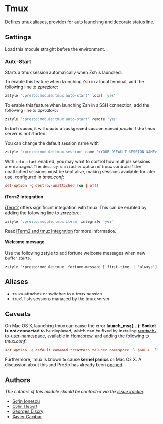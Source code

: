 Tmux
====

Defines [tmux][1] aliases, provides for auto launching and decorate status line.

Settings
--------

Load this module straight before the environment.

### Auto-Start

Starts a tmux session automatically when Zsh is launched.

To enable this feature when launching Zsh in a local terminal, add the
following line to *zpreztorc*:

```sh
zstyle ':prezto:module:tmux:auto-start' local 'yes'
```

To enable this feature when launching Zsh in a SSH connection, add the
following line to *zpreztorc*:

```sh
zstyle ':prezto:module:tmux:auto-start' remote 'yes'
```

In both cases, it will create a background session named _prezto_ if the tmux
server is not started.

You can change the default session name with:

```sh
zstyle ':prezto:module:tmux:session' name '<YOUR DEFAULT SESSION NAME>'
```

With `auto-start` enabled, you may want to control how multiple sessions are
managed. The `destroy-unattached` option of tmux controls if the unattached
sessions must be kept alive, making sessions available for later use, configured
in *tmux.conf*:

```conf
set-option -g destroy-unattached [on | off]
```

#### iTerm2 Integration

[iTerm2][6] offers significant integration with tmux. This can be enabled by
adding the following line to *zpreztorc*:

```sh
zstyle ':prezto:module:tmux:iterm' integrate 'yes'
```

Read [iTerm2 and tmux Integration][7] for more information.

#### Welcome message

Use the following zstyle to add fortune welcome messages when new buffer starts.

    zstyle ':prezto:module:tmux' fortune-message ['first-time' | 'always']

Aliases
-------

  - `tmuxa` attaches or switches to a tmux session.
  - `tmuxl` lists sessions managed by the tmux server.

Caveats
-------

On Mac OS X, launching tmux can cause the error **launch_msg(...): Socket is not
connected** to be displayed, which can be fixed by installing
[reattach-to-user-namespace][3], available in [Homebrew][4], and adding the
following to *tmux.conf*:

```conf
set-option -g default-command "reattach-to-user-namespace -l $SHELL -l"
```

Furthermore, tmux is known to cause **kernel panics** on Mac OS X. A discussion
about this and Prezto has already been [opened][2].

Authors
-------

*The authors of this module should be contacted via the [issue tracker][5].*

  - [Sorin Ionescu](https://github.com/sorin-ionescu)
  - [Colin Hebert](https://github.com/ColinHebert)
  - [Georges Discry](https://github.com/gdiscry)
  - [Xavier Cambar](https://github.com/xcambar)

[1]: http://tmux.sourceforge.net
[2]: https://github.com/sorin-ionescu/prezto/issues/62
[3]: https://github.com/ChrisJohnsen/tmux-MacOSX-pasteboard
[4]: https://github.com/mxcl/homebrew
[5]: https://github.com/sorin-ionescu/prezto/issues
[6]: http://iterm2.com
[7]: https://gitlab.com/gnachman/iterm2/wikis/TmuxIntegration
